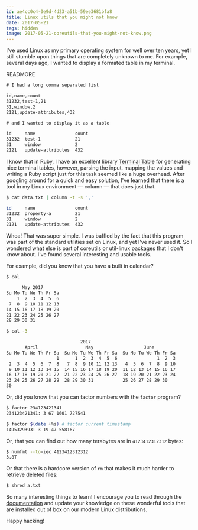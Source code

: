 ```yaml
---
id: ae4cc0c4-0e9d-4d23-a51b-59ee3681bfa8
title: Linux utils that you might not know
date: 2017-05-21
tags: hidden
image: 2017-05-21-coreutils-that-you-might-not-know.png
---
```


I've used Linux as my primary operating system for well over ten years, yet I
still stumble upon things that are completely unknown to me. For example,
several days ago, I wanted to display a formated table in my terminal.

READMORE

``` txt
# I had a long comma separated list

id,name,count
31232,test-1,21
31,window,2
2121,update-attributes,432

# and I wanted to display it as a table

id     name               count
31232  test-1             21
31     window             2
2121   update-attributes  432
```

I know that in Ruby, I have an excellent library
[Terminal Table](https://github.com/tj/terminal-table) for generating nice
terminal tables, however, parsing the input, mapping the values and writing a
Ruby script just for this task seemed like a huge overhead. After googling
around for a quick and easy solution, I've learned that there is a tool in my
Linux environment &mdash; column &mdash; that does just that.

``` bash
$ cat data.txt | column -t -s ','

id     name               count
31232  property-a         21
31     window             2
2121   update-attributes  432
```

Whoa! That was super simple. I was baffled by the fact that this program was
part of the standard utilities set on Linux, and yet I've never used it. So I
wondered what else is part of coreutils or util-linux packages that I don't
know about. I've found several interesting and usable tools.

For example, did you know that you have a built in calendar?

``` bash
$ cal

      May 2017
Su Mo Tu We Th Fr Sa
    1  2  3  4  5  6
 7  8  9 10 11 12 13
14 15 16 17 18 19 20
21 22 23 24 25 26 27
28 29 30 31

$ cal -3

                            2017
       April                  May                   June
Su Mo Tu We Th Fr Sa  Su Mo Tu We Th Fr Sa  Su Mo Tu We Th Fr Sa
                   1      1  2  3  4  5  6               1  2  3
 2  3  4  5  6  7  8   7  8  9 10 11 12 13   4  5  6  7  8  9 10
 9 10 11 12 13 14 15  14 15 16 17 18 19 20  11 12 13 14 15 16 17
16 17 18 19 20 21 22  21 22 23 24 25 26 27  18 19 20 21 22 23 24
23 24 25 26 27 28 29  28 29 30 31           25 26 27 28 29 30
30
```

Or, did you know that you can factor numbers with the `factor` program?

``` bash
$ factor 234123421341
234123421341: 3 67 1601 727541

$ factor $(date +%s) # factor current timestamp
1495329393: 3 19 47 558167
```

Or, that you can find out how many terabytes are in `4123412312312` bytes:

``` bash
$ numfmt --to=iec 4123412312312
3.8T
```

Or that there is a hardcore version of `rm` that makes it much harder to
retrieve deleted files:

``` bash
$ shred a.txt
```

So many interesting things to learn! I encourage you to read through the
[documentation](https://www.gnu.org/software/coreutils/manual/coreutils.html#toc-System-context-1)
and update your knowledge on these wonderful tools that are installed
out of box on our modern Linux distributions.

Happy hacking!
